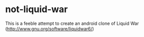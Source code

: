not-liquid-war
==============

This is a feeble attempt to create an android clone of Liquid War (http://www.gnu.org/software/liquidwar6/)

